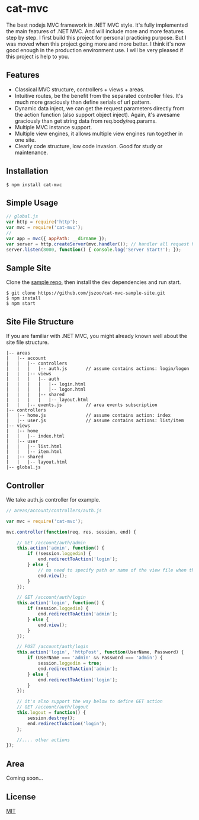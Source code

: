 cat-mvc
=======

The best nodejs MVC framework in .NET MVC style. It's fully implemented the main features of .NET MVC. And will include more and more features step by step. I first build this project for personal practicing purpose. But I was moved when this project going more and more better. I think it's now good enough in the production environment use. I will be very pleased if this project is help to you.

Features
---------

+ Classical MVC structure, controllers + views + areas.
+ Intuitive routes, be the benefit from the separated controller files. It's much more graciously than define serials of url pattern.
+ Dynamic data inject, we can get the request parameters directly from the action function (also support object inject). Again, it's awesame graciously than get string data from req.body/req.params.
+ Multiple MVC instance support.
+ Multiple view engines, it allows multiple view engines run together in one site.
+ Clearly code structure, low code invasion. Good for study or maintenance.

Installation
-------------

```shell
$ npm install cat-mvc
```

Simple Usage
------------

```javascript
// global.js
var http = require('http');
var mvc = require('cat-mvc');
//
var app = mvc({ appPath: __dirname });
var server = http.createServer(mvc.handler()); // handler all request here
server.listen(8000, function() { console.log('Server Start!'); });
```

Sample Site
--------

Clone the [sample repo](https://github.com/jszoo/cat-mvc-sample-site.git), then install the dev dependencies and run start.
```shell
$ git clone https://github.com/jszoo/cat-mvc-sample-site.git
$ npm install
$ npm start
```

Site File Structure
--------------------

If you are familiar with .NET MVC, you might already known well about the site file structure.

```
|-- areas
|   |-- account
|   |   |-- controllers
|   |   |   |-- auth.js       // assume contains actions: login/logon
|   |   |-- views
|   |   |   |-- auth
|   |   |   |   |-- login.html
|   |   |   |   |-- logon.html
|   |   |   |-- shared
|   |   |   |   |-- layout.html
|   |   |-- events.js         // area events subscription
|-- controllers
|   |-- home.js               // assume contains action: index
|   |-- user.js               // assume contains actions: list/item
|-- views
|   |-- home
|   |   |-- index.html
|   |-- user
|   |   |-- list.html
|   |   |-- item.html
|   |-- shared
|   |   |-- layout.html
|-- global.js
```

Controller
-----------

We take auth.js controller for example.

```javascript
// areas/account/controllers/auth.js

var mvc = require('cat-mvc');

mvc.controller(function(req, res, session, end) {

    // GET /account/auth/admin
    this.action('admin', function() {
        if (!session.loggedin) {
            end.redirectToAction('login');
        } else {
            // no need to specify path or name of the view file when the view name is same to action name
            end.view();
        }
    });

    // GET /account/auth/login
    this.action('login', function() {
        if (session.loggedin) {
            end.redirectToAction('admin');
        } else {
            end.view();
        }
    });

    // POST /account/auth/login
    this.action('login', 'httpPost', function(UserName, Password) {
        if (UserName === 'admin' && Password === 'admin') {
            session.loggedin = true;
            end.redirectToAction('admin');
        } else {
            end.redirectToAction('login');
        }
    });

    // it's also support the way below to define GET action
    // GET /account/auth/logout
    this.logout = function() {
        session.destroy();
        end.redirectToAction('login');
    };

    //.... other actions
});
```

Area
--------

Coming soon...


License 
--------

[MIT](LICENSE)
